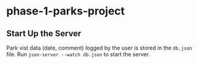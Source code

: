 # phase-1-parks-project

## Start Up the Server

Park vist data (date, comment) logged by the user is stored in the `db.json` file. Run `json-server --watch db.json` to start the server.
